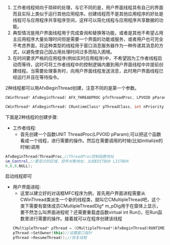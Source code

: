 1. 工作者线程倾向于琐碎的处理，与它不同的是，用户界面线程具有自己的界面而且实际上类似于运行其他应用程序。创建线程而不是其他应用程序的好处是线程可与应用程序共享程序空间，这样可以简化线程与应用程序共享数据的功能。
2. 典型情况是用户界面线程用于完成查询和替换等功能，或者是其他不希望占用主应用程序大量处理时间但是需要一个界面的功能或服务，或者用户也可完全不考虑界面，将这种类型的线程用于窗口消息服务器作为一种传递其消息的方式，以避免使自己因占用处理时间过多而陷入困境。
3. 在时间要求严格的应用程序(例如实时应用程序)中，不希望因为工作者线程启动而等待，这时可将工作者线程中的控制逻辑内置到用户界面线程中并提前创建线程。当需要处理事务时，向用户界面线程发送消息，此时用户界面线程已经运行并且在等待指令。  

2种线程都可以用AfxBeginThread创建，注意不同的是第一个参数。  
```c++
CWinThread* AfxBeginThread( AFX_THREADPROC pfnThreadProc, LPVOID pParam, int nPriority = THREAD_PRIORITY_NORMAL, UINT nStackSize = 0, DWORD dwCreateFlags = 0, LPSECURITY_ATTRIBUTES lpSecurityAttrs = NULL );//WORK线程

CWinThread* AfxBeginThread( CRuntimeClass* pThreadClass, int nPriority = THREAD_PRIORITY_NORMAL, UINT nStackSize = 0, DWORD dwCreateFlags = 0, LPSECURITY_ATTRIBUTES lpSecurityAttrs = NULL );//UI线程
```
下面是2种线程的创建步骤:  

* 工作者线程:  
    * 首先创建一个函数UNIT ThreadProc(LPVOID pParam);可以把这个函数看成一个线程，进行需要的操作。然后在需要调用的时候(比如initialize的时候)调用  
    
```c++
AfxBeginThread(ThreadProc,//ThreadProc控制函数地址
&m_Control,//要显示的区域，控件对象地址，比如EDITBOX LISTBOX
0,0,0,NULL);
```
 启动线程即可  
* 用户界面进程:  
    * 这里以建立好的对话框MFC程序为例，首先用户界面进程需要从CWinThread类派生一个新的线程类，就叫它CMultipleThread吧，这个类下需要有窗体成员CMultipleThreadDlg* m_pDlg用于在窗体上显示，要不然怎么叫界面进程呢？还需要重载虚函数virtual int Run()，在Run函数里进行需要的操作。接着就可以在程序创建该线程  
    ```c++
    CMultipleThread* pThread = (CMultipleThread*)AfxBeginThread(RUNTIME_CLASS(CMultipleThread),THREAD_PRIORITY_NORMAL,0,CREATE_SUSPENDED,NULL);
    pThread->SetOwner(this)//设置窗口指针
    pThread->ResumeThread();//恢复线程
    ```
